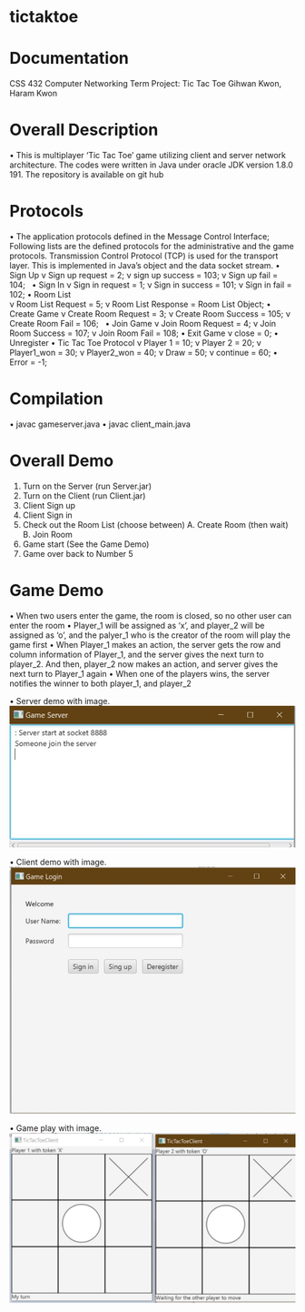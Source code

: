 # tictaktoe

# Documentation
CSS 432 Computer Networking 
Term Project: Tic Tac Toe 
Gihwan Kwon, Haram Kwon 

# Overall Description
•	This is multiplayer ‘Tic Tac Toe’ game utilizing client and server network 
  architecture. The codes were written in Java under oracle JDK version 1.8.0 191.
  The repository is available on git hub

# Protocols
•	The application protocols defined in the Message Control Interface; 
  Following lists are the defined protocols for the administrative and
  the game protocols. Transmission Control Protocol (TCP) is used for 
  the transport layer. This is implemented in Java’s object and the data 
  socket stream.
•	Sign Up 
  ν	Sign up request = 2; 
  ν	sign up success = 103; 
  ν	Sign up fail = 104;  
•	Sign In
  ν	Sign in request = 1; 
  ν	Sign in success = 101; 
  ν	Sign in fail = 102; 
•	Room List   	
  ν	Room List Request = 5; 
  ν	Room List Response = Room List Object; 
•	Create Game 
  ν	Create Room Request = 3;
  ν	Create Room Success = 105; 
  ν	Create Room Fail = 106;  
•	Join Game 
  ν	Join Room Request = 4; 
  ν	Join Room Success = 107; 
  ν	Join Room Fail = 108; 
•	Exit Game 
  ν	 close = 0; 
•	Unregister 
•	Tic Tac Toe Protocol 
  ν	Player 1 = 10; 
  ν	Player 2 = 20; 
  ν	Player1_won = 30; 
  ν	Player2_won = 40; 
  ν	Draw = 50; 
  ν	continue = 60; 
•	Error = -1; 

# Compilation
•	javac gameserver.java
•	javac client_main.java

# Overall Demo
1.	Turn on the Server (run Server.jar)
2.	Turn on the Client (run Client.jar)
3.	Client Sign up 
4.	Client Sign in 
5.	Check out the Room List (choose between)
  A.	Create Room (then wait)
  B.	Join Room 
6.	Game start (See the Game Demo) 
7.	Game over back to Number 5 

# Game Demo
•	When two users enter the game, the room is closed, so no other user can enter the room
•	Player_1 will be assigned as ‘x’, and player_2 will be assigned as ‘o’, and the palyer_1 who is the creator of the room will play the game first
•	When Player_1 makes an action, the server gets the row and column information of Player_1, and the server gives the next turn to player_2. And then, player_2 now makes an action, and server gives the next turn to Player_1 again
•	When one of the players wins, the server notifies the winner to both player_1, and player_2

• Server demo with image.
![Server Demo](./image/game_server.jpg)

• Client demo with image.
![Login demo](./image/game_login.jpg)

• Game play with image.
![play demo](./image/play_demo.jpg)